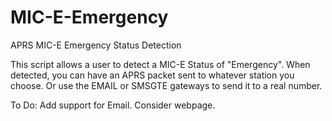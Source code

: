 # MIC-E-Emergency
APRS MIC-E Emergency Status Detection

This script allows a user to detect a MIC-E Status of "Emergency". When detected, you can have an APRS packet sent to whatever station you choose. Or use the EMAIL or SMSGTE gateways to send it to a real number.

To Do: 
Add support for Email.
Consider webpage.
